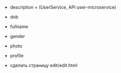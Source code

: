 
* description + (UserService, API user-microservice)
* dob 
* fullname
* gender
* photo
* profile

* сделать страницу edit/edit.html

